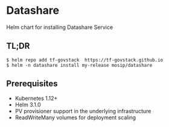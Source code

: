 # Datashare 

Helm chart for installing Datashare Service

## TL;DR

```console
$ helm repo add tf-govstack  https://tf-govstack.github.io
$ helm -n datashare install my-release mosip/datashare
```

## Prerequisites

- Kubernetes 1.12+
- Helm 3.1.0
- PV provisioner support in the underlying infrastructure
- ReadWriteMany volumes for deployment scaling

